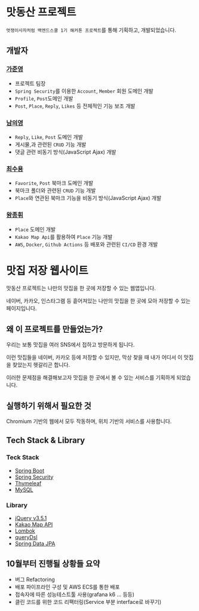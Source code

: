 # 맛동산 프로젝트

`멋쟁이사자처럼 백엔드스쿨 1기 해커톤 프로젝트`를 통해 기획하고, 개발되었습니다.

## 개발자

### [가준영](https://github.com/Jwhyee)
- 프로젝트 팀장
- `Spring Security`를 이용한 `Account`, `Member` 회원 도메인 개발
- `Profile`, `Post`도메인 개발
- `Post`, `Place`, `Reply`, `Likes` 등 전체적인 기능 보조 개발

### [남의영](https://github.com/young0264)
- `Reply`, `Like`, `Post` 도메인 개발
- 게시물,과 관련된 `CRUD` 기능 개발
- 댓글 관련 비동기 방식(JavaScript Ajax) 개발

### [최수용](https://github.com/Choisooyoung98)
- `Favorite`, `Post` 북마크 도메인 개발
- 북마크 폴더와 관련된 `CRUD` 기능 개발
- `Place`와 연관된 북마크 기능을 비동기 방식(JavaScript Ajax) 개발 

### [왕종휘](https://github.com/woowang789)
- `Place` 도메인 개발
- `Kakao Map Api`를 활용하여 `Place` 기능 개발
- `AWS`, `Docker`, `Github Actions` 등 배포와 관련된 `CI/CD` 환경 개발

# 맛집 저장 웹사이트

맛동산 프로젝트는 나만의 맛집을 한 곳에 저장할 수 있는 웹앱입니다.

네이버, 카카오, 인스타그램 등 흩어져있는 나만의 맛집을 한 곳에 모아 저장할 수 있는 페이지입니다.


## 왜 이 프로젝트를 만들었는가?

우리는 보통 맛집을 여러 SNS에서 접하고 방문하게 됩니다.

이런 맛집들을 네이버, 카카오 등에 저장할 수 있지만, 막상 찾을 때 내가 어디서 이 맛집을 찾았는지 헷갈리곤 합니다.

이러한 문제점을 해결해보고자 맛집을 한 곳에서 볼 수 있는 서비스를 기획하게 되었습니다.

## 실행하기 위해서 필요한 것

Chromium 기반의 웹에서 모두 작동하며, 위치 기반의 서비스를 사용합니다.

## Tech Stack & Library

### Teck Stack
- [Spring Boot](https://spring.io/projects/spring-boot)
- [Spring Security](https://spring.io/projects/spring-security)
- [Thymeleaf](https://www.thymeleaf.org/)
- [MySQL](https://www.mysql.com/)

### Library
- [jQuery v3.5.1](https://jquery.com/)
- [Kakao Map API](https://apis.map.kakao.com/web/sample/)
- [Lombok](https://projectlombok.org/download)
- [queryDsl](http://querydsl.com/)
- [Spring Data JPA](https://spring.io/projects/spring-data-jpa)
<!-- 
### DevOps
- [AWS EC2](https://aws.amazon.com/ko/ec2/)
- [AWS RDS](https://aws.amazon.com/ko/rds/)
- [Docker](https://www.docker.com/)
- [GitHub Actions](https://github.com/features/actions) -->

## 10월부터 진행될 상황들 요약
- 버그 Refactoring
- 배포 파이프라인 구성 및 AWS ECS를 통한 배포
- 접속자에 따른 성능테스트툴 사용(grafana k6 ... 등등)
- 클린 코드를 위한 코드 리팩터링(Service 부분 interface로 바꾸기)
